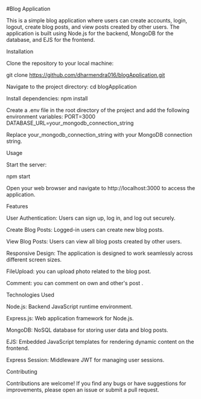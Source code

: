 #Blog Application

This is a simple blog application where users can create accounts, login, logout, create blog posts, and view posts created by other users. The application is built using Node.js for the backend, MongoDB for the database, and EJS for the frontend.

Installation

Clone the repository to your local machine:

git clone 
https://github.com/dharmendra016/blogApplication.git

Navigate to the project directory:
cd blogApplication

Install dependencies:
npm install

Create a .env file in the root directory of the project and add the following environment variables:
PORT=3000
DATABASE_URL=your_mongodb_connection_string

Replace your_mongodb_connection_string with your MongoDB connection string.

Usage

Start the server:

npm start

Open your web browser and navigate to http://localhost:3000 to access the application.

Features

User Authentication: Users can sign up, log in, and log out securely.

Create Blog Posts: Logged-in users can create new blog posts.

View Blog Posts: Users can view all blog posts created by other users.

Responsive Design: The application is designed to work seamlessly across different screen sizes.

FileUpload: you can upload photo related to the blog post.

Comment: you can comment on own and other's post .

Technologies Used

Node.js: Backend JavaScript runtime environment.

Express.js: Web application framework for Node.js.

MongoDB: NoSQL database for storing user data and blog posts.

EJS: Embedded JavaScript templates for rendering dynamic content on the frontend.

Express Session: Middleware JWT for managing user sessions.

Contributing

Contributions are welcome! If you find any bugs or have suggestions for improvements, please open an issue or submit a pull request.
